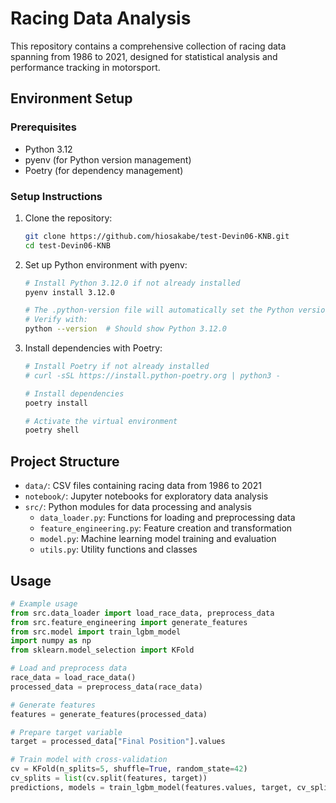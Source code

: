 # Racing Data Analysis

This repository contains a comprehensive collection of racing data spanning from 1986 to 2021, designed for statistical analysis and performance tracking in motorsport.

## Environment Setup

### Prerequisites

- Python 3.12
- pyenv (for Python version management)
- Poetry (for dependency management)

### Setup Instructions

1. Clone the repository:
   ```bash
   git clone https://github.com/hiosakabe/test-Devin06-KNB.git
   cd test-Devin06-KNB
   ```

2. Set up Python environment with pyenv:
   ```bash
   # Install Python 3.12.0 if not already installed
   pyenv install 3.12.0
   
   # The .python-version file will automatically set the Python version
   # Verify with:
   python --version  # Should show Python 3.12.0
   ```

3. Install dependencies with Poetry:
   ```bash
   # Install Poetry if not already installed
   # curl -sSL https://install.python-poetry.org | python3 -
   
   # Install dependencies
   poetry install
   
   # Activate the virtual environment
   poetry shell
   ```

## Project Structure

- `data/`: CSV files containing racing data from 1986 to 2021
- `notebook/`: Jupyter notebooks for exploratory data analysis
- `src/`: Python modules for data processing and analysis
  - `data_loader.py`: Functions for loading and preprocessing data
  - `feature_engineering.py`: Feature creation and transformation
  - `model.py`: Machine learning model training and evaluation
  - `utils.py`: Utility functions and classes

## Usage

```python
# Example usage
from src.data_loader import load_race_data, preprocess_data
from src.feature_engineering import generate_features
from src.model import train_lgbm_model
import numpy as np
from sklearn.model_selection import KFold

# Load and preprocess data
race_data = load_race_data()
processed_data = preprocess_data(race_data)

# Generate features
features = generate_features(processed_data)

# Prepare target variable
target = processed_data["Final Position"].values

# Train model with cross-validation
cv = KFold(n_splits=5, shuffle=True, random_state=42)
cv_splits = list(cv.split(features, target))
predictions, models = train_lgbm_model(features.values, target, cv_splits)
```
